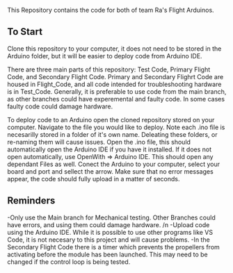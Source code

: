This Repository contains the code for both of team Ra's Flight Arduinos.

## To Start
Clone this repository to your computer, it does not need to be stored in the Arduino folder, but it will be easier to deploy code from Arduino
IDE.

There are three main parts of this repository: Test Code, Primary Flight Code, and Secondary Flight Code. Primary and Secondary Flighrt Code are housed in Flight_Code, and all code intended for troubleshooting hardware is in Test_Code. Generally, it is preferable to use code from the main branch, as other branches could have experemental and faulty code. In some cases faulty code could damage hardware. 

To deploy code to an Arduino open the cloned repository stored on your computer. Navigate to the file you would like to deploy. Note each .ino file is necesarilly stored in a folder of it's own name. Deleating these folders, or re-naming them will cause issues. Open the .ino file, this should automatically open the Arduino IDE if you have it installed. If it does not open automatically, use OpenWith => Arduino IDE. This should open any dependant Files as well. Conect the Arduino to your computer, select your board and port and sellect the arrow. Make sure that no error messages appear, the code should fully upload in a matter of seconds.

## Reminders
-Only use the Main branch for Mechanical testing. Other Branches could have errors, and using them could damage hardware. /n
-Upload code using the Arduino IDE. While it is possible to use other programs like VS Code, it is not necesary to this project and will cause problems.
-In the Secondary Flight Code there is a timer which prevents the propellers from activating before the module has been launched. This may need to be changed if the control loop is being tested.
